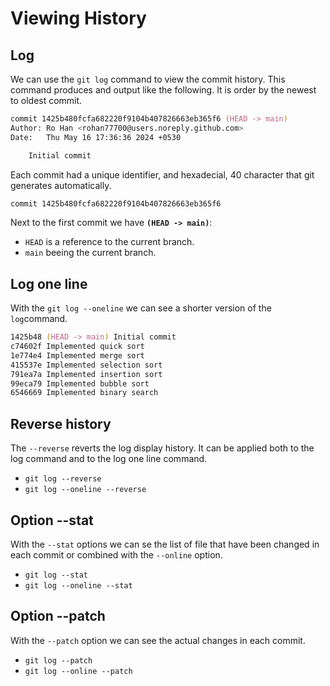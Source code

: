 # Viewing History

## Log

We can use the `git log` command to view the commit history. This command produces and output like the following. It is order by the newest to oldest commit.

```zsh
commit 1425b480fcfa682220f9104b407826663eb365f6 (HEAD -> main)
Author: Ro Han <rohan77700@users.noreply.github.com>
Date:   Thu May 16 17:36:36 2024 +0530

    Initial commit
```

Each commit had a unique identifier, and hexadecial, 40 character that git generates automatically.

```zsh
commit 1425b480fcfa682220f9104b407826663eb365f6
```

Next to the first commit we have **`(HEAD -> main)`**:

- `HEAD` is a reference to the current branch.
- `main` beeing the current branch.

## Log one line

With the `git log --oneline` we can see a shorter version of the `log`command.

```zsh
1425b48 (HEAD -> main) Initial commit
c74602f Implemented quick sort
1e774e4 Implemented merge sort
415537e Implemented selection sort
791ea7a Implemented insertion sort
99eca79 Implemented bubble sort
6546669 Implemented binary search
```

## Reverse history

The `--reverse` reverts the log display history. It can be applied both to the log command and to the log one line command.

- `git log --reverse`
- `git log --oneline --reverse`

## Option --stat

With the `--stat` options we can se the list of file that have been changed in each commit or combined with the `--online` option.

- `git log --stat`
- `git log --oneline --stat`

## Option --patch

With the `--patch` option we can see the actual changes in each commit. 

- `git log --patch`
- `git log --online --patch`
